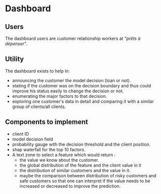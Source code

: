 # Dashboard

## Users
The dashboard users are customer relationship workers at *"prêts à dépenser"*.

## Utility
The dashboard exists to help in:
- announcing the customer the model decision (loan or not).
- stating if the customer was on the decision boundary and thus could improve
his status easily to change the decision or not.
- enumerating the major factors to that decision.
- exploring one customer's data in detail and comparing it with a similar group of clients/all clients.

## Components to implement

- client ID
- model decision field
- probability gauge with the decision threshold and the client position.
- shap waterfall for the top 10 factors.
- A text zone to select a feature which would return :
    - the value we know about the customer.
    - the global distribution of the feature and the client value in it
    - the distribution of similar customers and the value in it.
    - maybe the comparison between distribution of risky customers and safe customers so that one can interpret if the value needs to be increased or decreased to improve the prediction.

